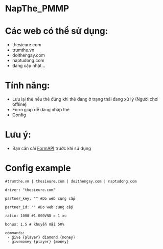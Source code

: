 # NapThe_PMMP

# Các web có thể sử dụng:
+ thesieure.com
+ trumthe.vn
+ doithengay.com
+ naptudong.com
+ đang cập nhật...

# Tính năng:
+ Lưu lại thẻ nếu thẻ đúng khi thẻ đang ở trạng thái đang xử lý (Người chơi offline)
+ Form giúp dễ dàng nhập thẻ
+ Config

# Lưu ý:
- Bạn cần cài [FormAPI](https://github.com/jojoe77777/FormAPI) trước khi sử dụng

# Config example
```
#trumthe.vn | thesieure.com | doithengay.com | naptudong.com

driver: "thesieure.com"

partner_key: "" #Do web cung cấp

partner_id: "" #Do web cung cấp

ratio: 1000 #1.000VND = 1 xu

bonus: 1.5 # khuyến mãi 50%

commands:
 - give {player} diamond {money}
 - givemoney {player} {money} 
```
